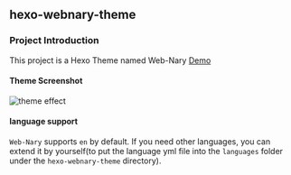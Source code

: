 ## hexo-webnary-theme

### Project Introduction

This project is a Hexo Theme named Web-Nary 
[Demo](http://library.dfcommunity.win/)

#### Theme Screenshot
![theme effect](http://blog.static.minfive.com/other/Skapp.png)

#### language support
`Web-Nary` supports `en` by default. If you need other languages, you can extend it by yourself(to put the language yml file into the `languages` folder under the `hexo-webnary-theme` directory).